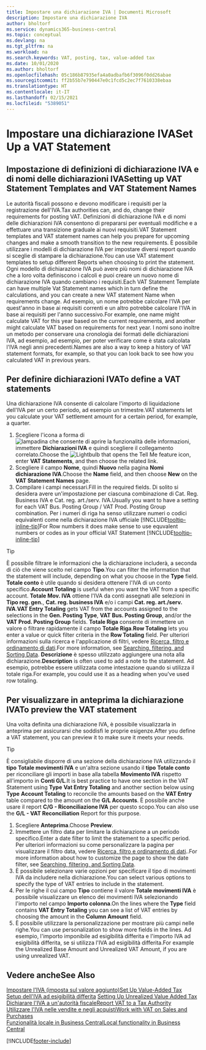 ```yaml
---
title: Impostare una dichiarazione IVA | Documenti Microsoft
description: Impostare una dichiarazione IVA
author: bholtorf
ms.service: dynamics365-business-central
ms.topic: conceptual
ms.devlang: na
ms.tgt_pltfrm: na
ms.workload: na
ms.search.keywords: VAT, posting, tax, value-added tax
ms.date: 10/01/2020
ms.author: bholtorf
ms.openlocfilehash: 05c186b87935efa4a0adbafb6f3096f0dd26abae
ms.sourcegitcommit: ff2b55b7e790447e0c1fcd5c2ec7f7610338ebaa
ms.translationtype: HT
ms.contentlocale: it-IT
ms.lasthandoff: 02/15/2021
ms.locfileid: "5389051"
---
```

# <a name="set-up-a-vat-statement"></a><span data-ttu-id="da34f-103">Impostare una dichiarazione IVA</span><span class="sxs-lookup"><span data-stu-id="da34f-103">Set Up a VAT Statement</span></span>

## <a name="setting-up-vat-statement-templates-and-vat-statement-names"></a><span data-ttu-id="da34f-104">Impostazione di definizioni di dichiarazione IVA e di nomi delle dichiarazioni IVA</span><span class="sxs-lookup"><span data-stu-id="da34f-104">Setting up VAT Statement Templates and VAT Statement Names</span></span>
<span data-ttu-id="da34f-105">Le autorità fiscali possono e devono modificare i requisiti per la registrazione dell'IVA.</span><span class="sxs-lookup"><span data-stu-id="da34f-105">Tax authorities can, and do, change their requirements for posting VAT.</span></span> <span data-ttu-id="da34f-106">Definizioni di dichiarazione IVA e di nomi delle dichiarazioni IVA consentono di prepararsi per eventuali modifiche e a effettuare una transizione graduale ai nuovi requisiti.</span><span class="sxs-lookup"><span data-stu-id="da34f-106">VAT Statement templates and VAT statement names can help you prepare for upcoming changes and make a smooth transition to the new requirements.</span></span> <span data-ttu-id="da34f-107">È possibile utilizzare i modelli di dichiarazione IVA per impostare diversi report quando si sceglie di stampare la dichiarazione.</span><span class="sxs-lookup"><span data-stu-id="da34f-107">You can use VAT statement templates to setup different Reports when choosing to print the statement.</span></span> <span data-ttu-id="da34f-108">Ogni modello di dichiarazione IVA può avere più nomi di dichiarazione IVA che a loro volta definiscono i calcoli e puoi creare un nuovo nome di dichiarazione IVA quando cambiano i requisiti.</span><span class="sxs-lookup"><span data-stu-id="da34f-108">Each VAT Statement Template can have multiple Vat Statement names which in turn define the calculations, and you can create a new VAT statement Name when requirements change.</span></span> <span data-ttu-id="da34f-109">Ad esempio, un nome potrebbe calcolare l'IVA per quest'anno in base ai requisiti correnti e un altro potrebbe calcolare l'IVA in base ai requisiti per l'anno successivo.</span><span class="sxs-lookup"><span data-stu-id="da34f-109">For example, one name might calculate VAT for this year based on the current requirements, and another might calculate VAT based on requirements for next year.</span></span> <span data-ttu-id="da34f-110">I nomi sono inoltre un metodo per conservare una cronologia dei formati delle dichiarazioni IVA, ad esempio, ad esempio, per poter verificare come è stata calcolata l'IVA negli anni precedenti.</span><span class="sxs-lookup"><span data-stu-id="da34f-110">Names are also a way to keep a history of VAT statement formats, for example, so that you can look back to see how you calculated VAT in previous years.</span></span>

## <a name="to-define-a-vat-statements"></a><span data-ttu-id="da34f-111">Per definire dichiarazioni IVA</span><span class="sxs-lookup"><span data-stu-id="da34f-111">To define a VAT statements</span></span>
<span data-ttu-id="da34f-112">Una dichiarazione IVA consente di calcolare l'importo di liquidazione dell'IVA per un certo periodo, ad esempio un trimestre.</span><span class="sxs-lookup"><span data-stu-id="da34f-112">VAT statements let you calculate your VAT settlement amount for a certain period, for example, a quarter.</span></span>

1. <span data-ttu-id="da34f-113">Scegliere l'icona a forma di ![lampadina che consente di aprire la funzionalità delle informazioni](media/ui-search/search_small.png "Informazioni sull'operazione che si desidera eseguire"), immettere **Dichiarazioni IVA** e quindi scegliere il collegamento correlato.</span><span class="sxs-lookup"><span data-stu-id="da34f-113">Choose the ![Lightbulb that opens the Tell Me feature](media/ui-search/search_small.png "Tell me what you want to do") icon, enter **VAT Statements**, and then choose the related link.</span></span>  
2. <span data-ttu-id="da34f-114">Scegliere il campo **Nome**, quindi **Nuovo** nella pagina **Nomi dichiarazione IVA**.</span><span class="sxs-lookup"><span data-stu-id="da34f-114">Choose the **Name** field, and then choose **New** on the **VAT Statement Names** page.</span></span>
3. <span data-ttu-id="da34f-115">Compilare i campi necessari.</span><span class="sxs-lookup"><span data-stu-id="da34f-115">Fill in the required fields.</span></span> <span data-ttu-id="da34f-116">Di solito si desidera avere un'impostazione per ciascuna combinazione di Cat. Reg. Business IVA e Cat. reg. art./serv. IVA.</span><span class="sxs-lookup"><span data-stu-id="da34f-116">Usually you want to have a setting for each VAT Bus. Posting Group / VAT Prod. Posting Group combination.</span></span> <span data-ttu-id="da34f-117">Per i numeri di riga ha senso utilizzare numeri o codici equivalenti come nella dichiarazione IVA ufficiale [!INCLUDE[tooltip-inline-tip](includes/tooltip-inline-tip_md.md)]</span><span class="sxs-lookup"><span data-stu-id="da34f-117">For Row numbers it does make sense to use equvalent numbers or codes as in your official VAT Statement [!INCLUDE[tooltip-inline-tip](includes/tooltip-inline-tip_md.md)]</span></span> 


> [!Tip]
> <span data-ttu-id="da34f-118">È possibile filtrare le informazioni che la dichiarazione includerà, a seconda di ciò che viene scelto nel campo **Tipo**.</span><span class="sxs-lookup"><span data-stu-id="da34f-118">You can filter the information that the statement will include, depending on what you choose in the **Type** field.</span></span> <span data-ttu-id="da34f-119">**Totale conto** è utile quando si desidera ottenere l'IVA di un conto specifico.</span><span class="sxs-lookup"><span data-stu-id="da34f-119">**Account Totaling** is useful when you want the VAT from a specific account.</span></span>
<span data-ttu-id="da34f-120">**Totale Mov. IVA** ottiene l'IVA da conti assegnati alle selezioni in **Tipo reg. gen.**, **Cat. reg. business IVA** e/o i campi **Cat. reg. art./serv. IVA**.</span><span class="sxs-lookup"><span data-stu-id="da34f-120">**VAT Entry Totaling** gets VAT from the accounts assigned to the selections in the **Gen. Posting Type**, **VAT Bus. Posting Group**, and/or the **VAT Prod. Posting Group** fields.</span></span> <span data-ttu-id="da34f-121">**Totale Riga** consente di immettere un valore o filtrare rapidamente il campo **Totale Riga**.</span><span class="sxs-lookup"><span data-stu-id="da34f-121">**Row Totaling** lets you enter a value or quick filter criteria in the **Row Totaling** field.</span></span> <span data-ttu-id="da34f-122">Per ulteriori informazioni sulla ricerca e l'applicazione di filtri, vedere [Ricerca, filtro e ordinamento di dati](ui-enter-criteria-filters.md).</span><span class="sxs-lookup"><span data-stu-id="da34f-122">For more information, see [Searching, filtering, and Sorting Data](ui-enter-criteria-filters.md).</span></span> <span data-ttu-id="da34f-123">**Descrizione** è spesso utilizzato aggiungere una nota alla dichiarazione.</span><span class="sxs-lookup"><span data-stu-id="da34f-123">**Description** is often used to add a note to the statement.</span></span> <span data-ttu-id="da34f-124">Ad esempio, potrebbe essere utilizzata come intestazione quando si utilizza il totale riga.</span><span class="sxs-lookup"><span data-stu-id="da34f-124">For example, you could use it as a heading when you've used row totaling.</span></span>

## <a name="to-preview-the-vat-statement"></a><span data-ttu-id="da34f-125">Per visualizzare in anteprima la dichiarazione IVA</span><span class="sxs-lookup"><span data-stu-id="da34f-125">To preview the VAT statement</span></span>
<span data-ttu-id="da34f-126">Una volta definita una dichiarazione IVA, è possibile visualizzarla in anteprima per assicurarsi che soddisfi le proprie esigenze.</span><span class="sxs-lookup"><span data-stu-id="da34f-126">After you define a VAT statement, you can preview it to make sure it meets your needs.</span></span>
> [!Tip]
> <span data-ttu-id="da34f-127">È consigliabile disporre di una sezione della dichiarazione IVA utilizzando il **tipo** **Totale movimenti IVA** e un'altra sezione usando il **tipo** **Totale conto** per riconciliare gli importi in base alla tabella **Movimento IVA** rispetto all'importo in **Conti G/L**.</span><span class="sxs-lookup"><span data-stu-id="da34f-127">It is best practice to have one section in the VAT Statement using **Type** **Vat Entry Totaling** and another section below using **Type** **Account Totaling** to reconcile the amounts based on the **VAT Entry** table compared to the amount on the **G/L Accounts**.</span></span> <span data-ttu-id="da34f-128">È possibile anche usare il report **C/G - Riconciliazione IVA** per questo scopo.</span><span class="sxs-lookup"><span data-stu-id="da34f-128">You can also use the **G/L - VAT Reconciliation** Report for this purpose.</span></span>

1. <span data-ttu-id="da34f-129">Scegliere **Anteprima**.</span><span class="sxs-lookup"><span data-stu-id="da34f-129">Choose **Preview**.</span></span>
2. <span data-ttu-id="da34f-130">Immettere un filtro data per limitare la dichiarazione a un periodo specifico.</span><span class="sxs-lookup"><span data-stu-id="da34f-130">Enter a date filter to limit the statement to a specific period.</span></span> <span data-ttu-id="da34f-131">Per ulteriori informazioni su come personalizzare la pagina per visualizzare il filtro data, vedere [Ricerca, filtro e ordinamento di dati](ui-enter-criteria-filters.md)..</span><span class="sxs-lookup"><span data-stu-id="da34f-131">For more information about how to customize the page to show the date filter, see [Searching, filtering, and Sorting Data](ui-enter-criteria-filters.md).</span></span>
3. <span data-ttu-id="da34f-132">È possibile selezionare varie opzioni per specificare il tipo di movimenti IVA da includere nella dichiarazione.</span><span class="sxs-lookup"><span data-stu-id="da34f-132">You can select various options to specify the type of VAT entries to include in the statement.</span></span>
4. <span data-ttu-id="da34f-133">Per le righe il cui campo **Tipo** contiene il valore **Totale movimenti IVA** è possibile visualizzare un elenco dei movimenti IVA selezionando l'importo nel campo **Importo colonna**.</span><span class="sxs-lookup"><span data-stu-id="da34f-133">On the lines where the **Type** field contains **VAT Entry Totaling** you can see a list of VAT entries by choosing the amount in the **Column Amount** field.</span></span>
5. <span data-ttu-id="da34f-134">È possibile utilizzare la personalizzazione per mostrare più campi nelle righe.</span><span class="sxs-lookup"><span data-stu-id="da34f-134">You can use personalization to show more fields in the lines.</span></span> <span data-ttu-id="da34f-135">Ad esempio, l'importo imponibile ad esigibilità differita e l'importo IVA ad esigibilità differita, se si utilizza l'IVA ad esigibilità differita.</span><span class="sxs-lookup"><span data-stu-id="da34f-135">For example the Unrealized Base Amount and Unrealized VAT Amount, if you are using unrealized VAT.</span></span>

## <a name="see-also"></a><span data-ttu-id="da34f-136">Vedere anche</span><span class="sxs-lookup"><span data-stu-id="da34f-136">See Also</span></span>  
[<span data-ttu-id="da34f-137">Impostare l'IVA (imposta sul valore aggiunto)</span><span class="sxs-lookup"><span data-stu-id="da34f-137">Set Up Value-Added Tax</span></span>](finance-setup-vat.md)  
<span data-ttu-id="da34f-138">[Setup dell'IVA ad esigibilità differita](finance-setup-unrealized-vat.md)    </span><span class="sxs-lookup"><span data-stu-id="da34f-138">[Setting Up Unrealized Value Added Tax](finance-setup-unrealized-vat.md)    </span></span>  
[<span data-ttu-id="da34f-139">Dichiarare l'IVA a un'autorità fiscale</span><span class="sxs-lookup"><span data-stu-id="da34f-139">Report VAT to a Tax Authority</span></span>](finance-how-report-vat.md)  
[<span data-ttu-id="da34f-140">Utilizzare l'IVA nelle vendite e negli acquisti</span><span class="sxs-lookup"><span data-stu-id="da34f-140">Work with VAT on Sales and Purchases</span></span>](finance-work-with-vat.md)  
[<span data-ttu-id="da34f-141">Funzionalità locale in Business Central</span><span class="sxs-lookup"><span data-stu-id="da34f-141">Local functionality in Business Central</span></span>](about-localization.md)


[!INCLUDE[footer-include](includes/footer-banner.md)]